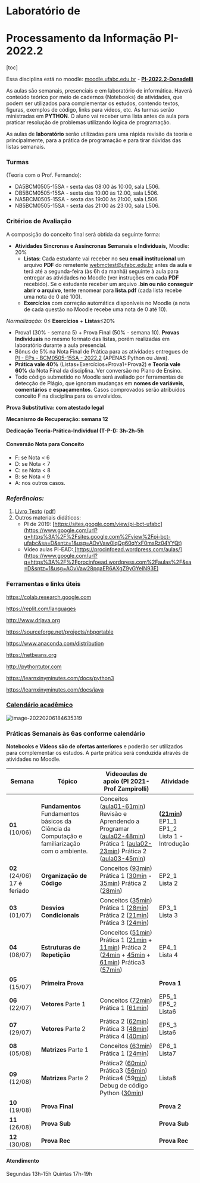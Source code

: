 # Laboratório de
# Processamento da Informação PI-2022.2

[toc]

Essa disciplina está no moodle:  [moodle.ufabc.edu.br](https://www.google.com/url?q=https%3A%2F%2Fmoodle.ufabc.edu.br&sa=D&sntz=1&usg=AOvVaw07_fWMSTWFSxkuGR78cKAc) - [**PI-202**](https://www.google.com/url?q=https%3A%2F%2Fmoodle.ufabc.edu.br%2Fcourse%2Fview.php%3Fid%3D3183&sa=D&sntz=1&usg=AOvVaw3_z-Yvil0xsHWJX7mpyyUY)[**2**](https://www.google.com/url?q=https%3A%2F%2Fmoodle.ufabc.edu.br%2Fcourse%2Fview.php%3Fid%3D3183&sa=D&sntz=1&usg=AOvVaw3_z-Yvil0xsHWJX7mpyyUY)[**.2-Donadelli**](https://moodle.ufabc.edu.br/course/view.php?id=3351)

As aulas são semanais, presenciais e em laboratório de informática. Haverá conteúdo teórico por meio de cadernos (Notebooks) de atividades, que podem ser utilizados para complementar os estudos, contendo textos, figuras, exemplos de código, links para vídeos, etc. As turmas serão ministradas em **PYTHON**. O aluno vai receber uma lista antes da aula para praticar resolução de problemas utilizando lógica de programação. 

As aulas de **laboratório** serão utilizadas para uma rápida revisão da teoria e principalmente, para a prática de programação e para tirar dúvidas das listas semanais. 

### Turmas

(Teoria com o Prof. Fernando):  

- DA5BCM0505-15SA - sexta das 08:00 às 10:00, sala L506.
- DB5BCM0505-15SA - sexta das 10:00 às 12:00, sala
  L506.
- NA5BCM0505-15SA - sexta das 19:00 às 21:00, sala
  L506.
- NB5BCM0505-15SA - sexta das 21:00 às 23:00, sala L506.

### Critérios de Avaliação

A composição do conceito final será obtida da seguinte forma: 

- **Atividades Síncronas e Assíncronas Semanais e Individuais,** Moodle: 20% 
  - **Listas**: Cada estudante vai receber no **seu email institucional** um arquivo **PDF** do remetente [webmctest@ufabc.edu.br](mailto:webmctest@ufabc.edu.br)  antes da aula e terá até a segunda-feira (às 6h da manhã) seguinte à aula para entregar as atividades no Moodle (ver instruções em cada **PDF** recebido). Se o estudante receber um arquivo **.bin ou não conseguir abrir o arquivo**, tente renomear para **lista.pdf** (cada lista recebe uma nota de 0 até 100). 
  - **Exercícios** com correção automática disponíveis no Moodle (a nota de cada questão no Moodle recebe uma nota de 0 até 10).

*Normalização*: 0$\leq$ **Exercícios** + **Listas**$\leq$20%

- Prova1 (30% - semana 5) + Prova Final (50% - semana 10). **Provas Individuais** no mesmo formato das listas, porém realizadas em laboratório durante a aula presencial.
- Bônus de 5% na Nota Final de Prática para as atividades entregues de [PI - EPs - BCM0505-15SA - 202](https://www.google.com/url?q=https%3A%2F%2Fmoodle.ufabc.edu.br%2Fcourse%2Fview.php%3Fid%3D3190&sa=D&sntz=1&usg=AOvVaw0u8p6WOhC3Vv9ICBYyT5F4)[2](https://www.google.com/url?q=https%3A%2F%2Fmoodle.ufabc.edu.br%2Fcourse%2Fview.php%3Fid%3D3190&sa=D&sntz=1&usg=AOvVaw0u8p6WOhC3Vv9ICBYyT5F4)[.2](https://www.google.com/url?q=https%3A%2F%2Fmoodle.ufabc.edu.br%2Fcourse%2Fview.php%3Fid%3D3190&sa=D&sntz=1&usg=AOvVaw0u8p6WOhC3Vv9ICBYyT5F4) (APENAS Python ou Java).
- **Prática vale 40%** (Listas+Exercícios+Prova1+Prova2) e **Teoria vale 60%** da Nota Final da disciplina. Ver conversão no Plano de Ensino.
- Todo código submetido no Moodle será avaliado por ferramentas de detecção de Plágio, que ignoram mudanças em **nomes de variáveis**, **comentários** e **espaçamentos**. Casos comprovados serão atribuídos conceito F na disciplina para os envolvidos.

**Prova Substitutiva:  com atestado legal**

**Mecanismo de Recuperação: semana 12**

**Dedicação Teoria-Prática-Individual (T-P-I):** **3h-2h-5h**

#### Conversão Nota para Conceito

- F: se Nota < 6
- D: se Nota < 7
- C: se Nota < 8
- B: se Nota < 9
- A: nos outros casos.

### *Referências:*

1. [Livro Texto](https://www.google.com/url?q=https%3A%2F%2Feditora.ufabc.edu.br%2Fmatematica-e-ciencias-da-computacao%2F58-processando-a-informacao&sa=D&sntz=1&usg=AOvVaw2vyoTEfZ0tbIIjrQ2l6lNm) ([pdf](https://b975a98e-2a27-49cc-b1ea-10ad7878b54f.filesusr.com/ugd/20f8bd_25d1ba3639ca4194ba84bf6df9b450d0.pdf))
2. Outros materiais didáticos:
   - PI de 2019: [https://sites.google.com/view/pi-bct-ufabc](https://www.google.com/url?q=https%3A%2F%2Fsites.google.com%2Fview%2Fpi-bct-ufabc&sa=D&sntz=1&usg=AOvVaw0lqQg60qYxF0msRz04YYQt) 
   - Vídeo aulas PI-EAD:[ ](https://www.google.com/url?q=https%3A%2F%2Fprocinfoead.wordpress.com%2Faulas%2F&sa=D&sntz=1&usg=AOvVaw28pqaER6AXgZ9yGYelN93E)[https://procinfoead.wordpress.com/aulas/](https://www.google.com/url?q=https%3A%2F%2Fprocinfoead.wordpress.com%2Faulas%2F&sa=D&sntz=1&usg=AOvVaw28pqaER6AXgZ9yGYelN93E) 

### Ferramentas e links úteis

https://colab.research.google.com

https://replit.com/languages

http://www.drjava.org

https://sourceforge.net/projects/nbportable

https://www.anaconda.com/distribution

https://netbeans.org

http://pythontutor.com

https://learnxinyminutes.com/docs/python3

https://learnxinyminutes.com/docs/java

### [Calendário acadêmico](https://prograd.ufabc.edu.br/pdf/calendario_academico_2022.pdf)

![image-20220206184635319](/home/yair/public_html/PILab/image-20220206184635319.png)

### Práticas Semanais às 6as conforme calendário

**Notebooks e Vídeos são de ofertas anteriores** e poderão ser utilizados para complementar os estudos. A parte prática será conduzida através de atividades no Moodle.

| Semana                      | Tópico                                                       | Videoaulas de apoio (PI 2021-Prof Zampirolli)                | Atividade                                                    |
| --------------------------- | ------------------------------------------------------------ | ------------------------------------------------------------ | ------------------------------------------------------------ |
| **01** (10/06)              | **Fundamentos** Fundamentos básicos da Ciência da Computação e familiarização com o ambiente. | Conceitos ([aula01-61min](https://www.google.com/url?q=https%3A%2F%2Fwww.loom.com%2Fshare%2Fd72670e171ea4ecd9981db3969e3aa2b&sa=D&sntz=1&usg=AOvVaw2F-_PY36l-vXUN6AptoGi1)) Revisão e Aprendendo a Programar ([aula02-48min](https://www.google.com/url?q=https%3A%2F%2Fwww.loom.com%2Fshare%2F3de2a6c01efc4b41a65ba2cbb67da0bd&sa=D&sntz=1&usg=AOvVaw0Vo1ssH1twzCGKnvKE4yjt)) Prática 1 ([aula02-23min](https://www.google.com/url?q=https%3A%2F%2Fwww.loom.com%2Fshare%2Fcd6bcbe6805e41a4959237ba67175994&sa=D&sntz=1&usg=AOvVaw0VPtIx31LWoe8TAcoT7-iJ)) Prática 2 ([aula03-45min](https://www.google.com/url?q=https%3A%2F%2Fwww.loom.com%2Fshare%2F95b225e2dd54464587e994da14726965&sa=D&sntz=1&usg=AOvVaw2eI3yGNRtziwmP36kGgr4x)) | **(**[**21min**](https://www.google.com/url?q=https%3A%2F%2Fwww.loom.com%2Fshare%2F83ec19d21b454dae8b13f5dd7170d060&sa=D&sntz=1&usg=AOvVaw3MZrnHgxsNH60S4lCQVImb)**)**<br />EP1_1<br/>EP1_2<br/>Lista 1 - Introdução |
| **02** (24/06) 17 é feriado | **Organização de Código**                                    | Conceitos ([93min](https://www.google.com/url?q=https%3A%2F%2Fwww.loom.com%2Fshare%2Fbb1499a8f63b4ccca48cf33baf6a3431&sa=D&sntz=1&usg=AOvVaw2I7Gkd40qARmiitAqO47tL)) Prática 1 ([30min](https://www.google.com/url?q=https%3A%2F%2Fwww.loom.com%2Fshare%2F7f137b33ff9e43b38ac3dcbe37c46900&sa=D&sntz=1&usg=AOvVaw28LKfynHnL1Rufgbi86T7i) - [35min](https://www.google.com/url?q=https%3A%2F%2Fwww.loom.com%2Fshare%2F9fb81992985a4ee6b42d53987abb718b&sa=D&sntz=1&usg=AOvVaw2u8fo0fxLGmdATW6dsQZ-W)) Prática 2 ([28min](https://www.google.com/url?q=https%3A%2F%2Fwww.loom.com%2Fshare%2F6986e232b666492db644ccee02139dbe&sa=D&sntz=1&usg=AOvVaw3eOhHv5y_ZyqihTNIBHYsw)) | EP2_1<br />Lista 2                                           |
| **03** (01/07)              | **Desvios Condicionais**                                     | Conceitos ([35min](https://www.google.com/url?q=https%3A%2F%2Fwww.loom.com%2Fshare%2F93d6a6ef06154bc2b9d49dad791f3d5d&sa=D&sntz=1&usg=AOvVaw2LmU8_kRcjtNwDBwFG8P_e)) Prática 1 ([28min](https://www.google.com/url?q=https%3A%2F%2Fwww.loom.com%2Fshare%2F3c3c242cd25c41b685015b9f2e48e28c&sa=D&sntz=1&usg=AOvVaw2HIli1RGALRap-OkzHeCeY)) Prática 2 ([21min](https://www.google.com/url?q=https%3A%2F%2Fwww.loom.com%2Fshare%2F0ad3eb0c214f4ace8c906ddc4253a403&sa=D&sntz=1&usg=AOvVaw1TAQYAqAGlValZlCH2h7bh)) Prática 3 ([24min](https://www.google.com/url?q=https%3A%2F%2Fwww.loom.com%2Fshare%2F479ac99cc187446287b0ac0b0f1c9822&sa=D&sntz=1&usg=AOvVaw3RGcmJDNayAijrF_kfT6nK)) | EP3_1 <br />Lista 3                                          |
| **04** (08/07)              | **Estruturas de Repetição**                                  | Conceitos ([51](https://www.google.com/url?q=https%3A%2F%2Fwww.loom.com%2Fshare%2F03f02d477f0e402a8679150bdd17839d&sa=D&sntz=1&usg=AOvVaw2rYaM-dX3vOI1hhWhkq5L8)[min](https://www.google.com/url?q=https%3A%2F%2Fwww.loom.com%2Fshare%2F03f02d477f0e402a8679150bdd17839d&sa=D&sntz=1&usg=AOvVaw2rYaM-dX3vOI1hhWhkq5L8)) Prática 1 ([21min](https://www.google.com/url?q=https%3A%2F%2Fwww.loom.com%2Fshare%2F0954e1c0c2444c51b941d1125a8dd504&sa=D&sntz=1&usg=AOvVaw3RP_16SsxuQAWpN8xfrTKI) + [11min](https://www.google.com/url?q=https%3A%2F%2Fwww.loom.com%2Fshare%2F14a44aef031a4a35838cc1c1a7e6a97d&sa=D&sntz=1&usg=AOvVaw20e0aybi1nJfLBYd4KZDbq)) Prática 2 ([24min](https://www.google.com/url?q=https%3A%2F%2Fwww.loom.com%2Fshare%2Fa7d81fad11c04a5899783361d2b0c174&sa=D&sntz=1&usg=AOvVaw3Y07OpJiOzKFSOK-aiuFlD) + [45min](https://www.google.com/url?q=https%3A%2F%2Fwww.loom.com%2Fshare%2F5c0899a3bfbe42128cfdde10dcda8450&sa=D&sntz=1&usg=AOvVaw29quWMUn_KriqShiPiiO14) + [61min](https://www.google.com/url?q=https%3A%2F%2Fwww.loom.com%2Fshare%2Fba74d86d5530428d948e9cf8e0ab3ba8&sa=D&sntz=1&usg=AOvVaw15ZE_vlCTZEgRQ2g3IcojS)) Prática3 ([57min](https://www.google.com/url?q=https%3A%2F%2Fwww.loom.com%2Fshare%2F292666d9e19f4e6db9c1bd4274257d35&sa=D&sntz=1&usg=AOvVaw26fYEGMpH3E_6yjeXq-YtL)) | EP4_1<br/> Lista 4                                           |
| **05** (15/07)              | **Primeira Prova**                                           |                                                              | **Prova 1**                                                  |
| **06** (22/07)              | **Vetores** Parte 1                                          | Conceitos ([72min](https://www.google.com/url?q=https%3A%2F%2Fwww.loom.com%2Fshare%2Ffd356559d80144c6bf2db7451c59e4fb&sa=D&sntz=1&usg=AOvVaw1QpTQ7AxOd_RuUavfy25B4)) Prática 1 ([61min](https://www.google.com/url?q=https%3A%2F%2Fwww.loom.com%2Fshare%2F002d520fa3534195b7325cba8bdd58d1&sa=D&sntz=1&usg=AOvVaw3NJEELQaZIFNG9vDE5jl9S)) | EP5_1<br/>  EP5_2  Lista6                                    |
| **07** (29/07)              | **Vetores** Parte 2                                          | Prática 2 ([62min](https://www.google.com/url?q=https%3A%2F%2Fwww.loom.com%2Fshare%2Fae399b83daa74b1b80abc346b5768d34&sa=D&sntz=1&usg=AOvVaw2NioW6va1IMWfKlF27G-Xp)) Prática 3 ([48min](https://www.google.com/url?q=https%3A%2F%2Fwww.loom.com%2Fshare%2Fc555fb0e3720485dab59fc71096ae11e%3FsharedAppSource%3Dpersonal_library&sa=D&sntz=1&usg=AOvVaw34hpuzfWuVeCeftAsPy6rp)) Prática 4 ([40min](https://www.google.com/url?q=https%3A%2F%2Fwww.loom.com%2Fshare%2Fc8b4caf628574c899e3defd097d1b031&sa=D&sntz=1&usg=AOvVaw0Z-P_Wm5EkYEdEsFv84l4H)) | EP5_3 <br/>Lista6                                            |
| **08** (05/08)              | **Matrizes**  Parte 1                                        | Conceitos [(63min](https://www.google.com/url?q=https%3A%2F%2Fwww.loom.com%2Fshare%2Fb72227fa79d4442d9c2f8e66cd01c355&sa=D&sntz=1&usg=AOvVaw1WTmGAPrMtShPR-Zmu1f2y)) Prática 1 ([24min](https://www.google.com/url?q=https%3A%2F%2Fwww.loom.com%2Fshare%2Fe2fdfdb56b044f32825e6e25cd2e6aaa&sa=D&sntz=1&usg=AOvVaw3q7TNdCPlxz-MibpRt_U7h)) | EP6_1  <br/>Lista7                                           |
| **09** (12/08)              | **Matrizes**  Parte 2                                        | Prática2 ([60min](https://www.google.com/url?q=https%3A%2F%2Fwww.loom.com%2Fshare%2F486494e151b14235a27e69422efdd16f&sa=D&sntz=1&usg=AOvVaw1jYewSH3u4yfi3KGiyISXL)) Prática3 ([56min](https://www.google.com/url?q=https%3A%2F%2Fwww.loom.com%2Fshare%2F959cef12d7654410aeb91a6bb2d10316&sa=D&sntz=1&usg=AOvVaw1eLt0J58klBuw2WhXQ-U1r)) Prática4 (59[min](https://www.google.com/url?q=https%3A%2F%2Fwww.loom.com%2Fshare%2Fdad2a23819764a62a85117dbb66bd728&sa=D&sntz=1&usg=AOvVaw2gj2uJlHRoHQXXZ40vN0-p)) Debug de código Python ([30min](https://www.google.com/url?q=https%3A%2F%2Fwww.loom.com%2Fshare%2F826b63c71b4340c6a39c7072c59df7cf&sa=D&sntz=1&usg=AOvVaw2Fc17vseoJivPUoPqHHreR)) | Lista8                                                       |
| **10** (19/08)              | **Prova Final**                                              |                                                              | **Prova 2**                                                  |
| **11** (26/08)              | **Prova Sub**                                                |                                                              | **Prova Sub**                                                |
| **12** (30/08)              | **Prova Rec**                                                |                                                              | **Prova Rec**                                                |

#### Atendimento

Segundas 13h-15h Quintas 17h-19h